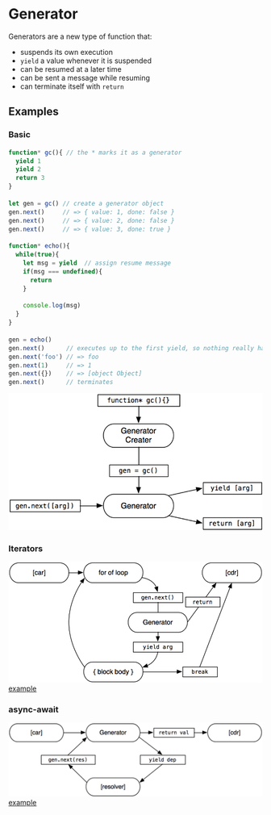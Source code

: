 # Generator

Generators are a new type of function that:

* suspends its own execution
* `yield` a value whenever it is suspended
* can be resumed at a later time
* can be sent a message while resuming
* can terminate itself with `return`

## Examples

### Basic

```javascript
function* gc(){ // the * marks it as a generator
  yield 1
  yield 2
  return 3
}

let gen = gc() // create a generator object
gen.next()     // => { value: 1, done: false }
gen.next()     // => { value: 2, done: false }
gen.next()     // => { value: 3, done: true }

function* echo(){
  while(true){
    let msg = yield  // assign resume message
    if(msg === undefined){
      return
    }

    console.log(msg)
  }
}

gen = echo()
gen.next()      // executes up to the first yield, so nothing really happens
gen.next('foo') // => foo
gen.next(1)     // => 1
gen.next({})    // => [object Object]
gen.next()      // terminates
```

![vaguely useful lifecycle diagram](https://github.com/fengb/es6/blob/master/generator/lifecycle.png?raw=true)

### Iterators

![iterator](https://github.com/fengb/es6/blob/master/generator/iterator.png?raw=true)
[example](https://github.com/fengb/es6/blob/master/generator/iterator.js)

### async-await

![async-await](https://github.com/fengb/es6/blob/master/generator/async-await.png?raw=true)
[example](https://github.com/fengb/es6/blob/master/generator/async-await.js)
